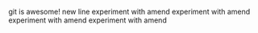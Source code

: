git is awesome!
new line
experiment with amend
experiment with amend
experiment with amend
experiment with amend
